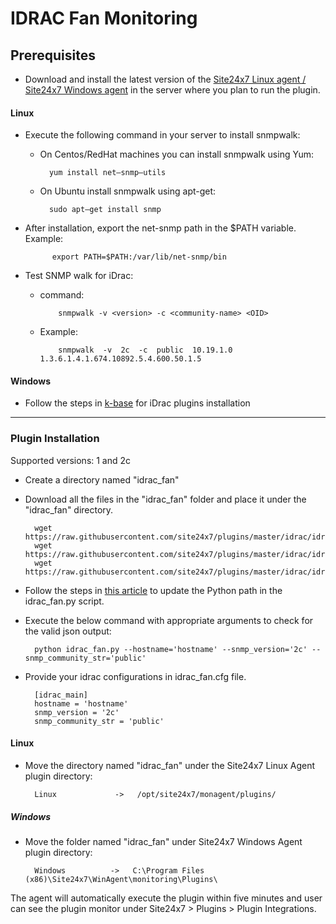 # IDRAC Fan Monitoring
                                                                                              
## Prerequisites

- Download and install the latest version of the [Site24x7 Linux agent / Site24x7 Windows agent](https://www.site24x7.com/app/client#/admin/inventory/add-monitor) in the server where you plan to run the plugin.

#### Linux 

- Execute the following command in your server to install snmpwalk: 

	- On Centos/RedHat machines you can install snmpwalk using Yum:
 
  			yum install net–snmp–utils

  	- On Ubuntu install snmpwalk using apt-get:
  
  			sudo apt–get install snmp
  
- After installation, export the net-snmp path in the $PATH variable. Example:

  			export PATH=$PATH:/var/lib/net-snmp/bin

- Test SNMP walk for iDrac:
  
  - command:

  			snmpwalk -v <version> -c <community-name> <OID>
  - Example:
  
  			snmpwalk  -v  2c  -c  public  10.19.1.0  1.3.6.1.4.1.674.10892.5.4.600.50.1.5
		
#### Windows

- Follow the steps in [k-base](https://support.site24x7.com/portal/en/kb/articles/idrac-monitoring-for-windows) for iDrac plugins installation

---

### Plugin Installation  

Supported versions: 1 and 2c

- Create a directory named "idrac_fan"
      
- Download all the files in the "idrac_fan" folder and place it under the "idrac_fan" directory.

		wget https://raw.githubusercontent.com/site24x7/plugins/master/idrac/idrac_fan/idrac_fan.py
		wget https://raw.githubusercontent.com/site24x7/plugins/master/idrac/idrac_fan/idrac_fan.cfg
		wget https://raw.githubusercontent.com/site24x7/plugins/master/idrac/idrac_fan/SNMPUtil.py

- Follow the steps in [this article](https://support.site24x7.com/portal/en/kb/articles/updating-python-path-in-a-plugin-script-for-linux-servers) to update the Python path in the idrac_fan.py script.

- Execute the below command with appropriate arguments to check for the valid json output:

		python idrac_fan.py --hostname='hostname' --snmp_version='2c' --snmp_community_str='public'

- Provide your idrac configurations in idrac_fan.cfg file.

		[idrac_main]
		hostname = 'hostname'
		snmp_version = '2c' 
		snmp_community_str = 'public'
		
#### Linux

- Move the directory named "idrac_fan" under the Site24x7 Linux Agent plugin directory: 

		Linux             ->   /opt/site24x7/monagent/plugins/
		
##### Windows 

- Move the folder named "idrac_fan" under Site24x7 Windows Agent plugin directory: 

		Windows          ->   C:\Program Files (x86)\Site24x7\WinAgent\monitoring\Plugins\
		
The agent will automatically execute the plugin within five minutes and user can see the plugin monitor under Site24x7 > Plugins > Plugin Integrations.





